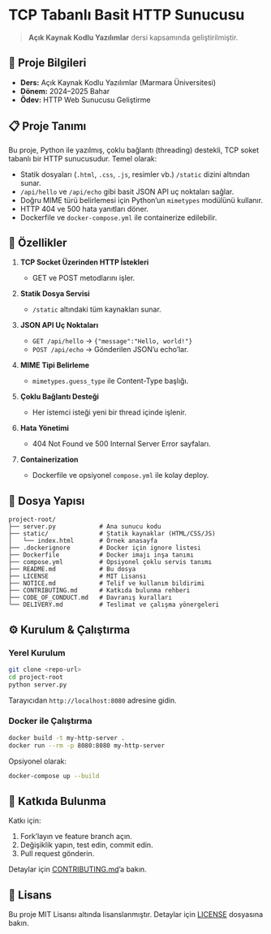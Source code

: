 # TCP Tabanlı Basit HTTP Sunucusu

> **Açık Kaynak Kodlu Yazılımlar** dersi kapsamında geliştirilmiştir.

## 📝 Proje Bilgileri

* **Ders:** Açık Kaynak Kodlu Yazılımlar (Marmara Üniversitesi)
* **Dönem:** 2024–2025 Bahar
* **Ödev:** HTTP Web Sunucusu Geliştirme

## 📋 Proje Tanımı

Bu proje, Python ile yazılmış, çoklu bağlantı (threading) destekli, TCP soket tabanlı bir HTTP sunucusudur. Temel olarak:

* Statik dosyaları (`.html`, `.css`, `.js`, resimler vb.) `/static` dizini altından sunar.
* `/api/hello` ve `/api/echo` gibi basit JSON API uç noktaları sağlar.
* Doğru MIME türü belirlemesi için Python’un `mimetypes` modülünü kullanır.
* HTTP 404 ve 500 hata yanıtları döner.
* Dockerfile ve `docker-compose.yml` ile containerize edilebilir.

## 🚀 Özellikler

1. **TCP Socket Üzerinden HTTP İstekleri**

   * GET ve POST metodlarını işler.
2. **Statik Dosya Servisi**

   * `/static` altındaki tüm kaynakları sunar.
3. **JSON API Uç Noktaları**

   * `GET /api/hello` → `{"message":"Hello, world!"}`
   * `POST /api/echo` → Gönderilen JSON’u echo’lar.
4. **MIME Tipi Belirleme**

   * `mimetypes.guess_type` ile Content-Type başlığı.
5. **Çoklu Bağlantı Desteği**

   * Her istemci isteği yeni bir thread içinde işlenir.
6. **Hata Yönetimi**

   * 404 Not Found ve 500 Internal Server Error sayfaları.
7. **Containerization**

   * Dockerfile ve opsiyonel `compose.yml` ile kolay deploy.

## 📂 Dosya Yapısı

```
project-root/
├── server.py            # Ana sunucu kodu
├── static/              # Statik kaynaklar (HTML/CSS/JS)
│   └── index.html       # Örnek anasayfa
├── .dockerignore        # Docker için ignore listesi
├── Dockerfile           # Docker imajı inşa tanımı
├── compose.yml          # Opsiyonel çoklu servis tanımı
├── README.md            # Bu dosya
├── LICENSE              # MIT Lisansı
├── NOTICE.md            # Telif ve kullanım bildirimi
├── CONTRIBUTING.md      # Katkıda bulunma rehberi
├── CODE_OF_CONDUCT.md   # Davranış kuralları
└── DELIVERY.md          # Teslimat ve çalışma yönergeleri
```

## ⚙️ Kurulum & Çalıştırma

### Yerel Kurulum

```bash
git clone <repo-url>
cd project-root
python server.py
```

Tarayıcıdan `http://localhost:8080` adresine gidin.

### Docker ile Çalıştırma

```bash
docker build -t my-http-server .
docker run --rm -p 8080:8080 my-http-server
```

Opsiyonel olarak:

```bash
docker-compose up --build
```

## 🤝 Katkıda Bulunma

Katkı için:

1. Fork’layın ve feature branch açın.
2. Değişiklik yapın, test edin, commit edin.
3. Pull request gönderin.

Detaylar için [CONTRIBUTING.md](./CONTRIBUTING.md)’a bakın.

## 📜 Lisans

Bu proje MIT Lisansı altında lisanslanmıştır. Detaylar için [LICENSE](./LICENSE) dosyasına bakın.